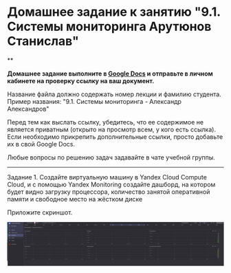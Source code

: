 

# Домашнее задание к занятию "9.1. Системы мониторинга Арутюнов Станислав"

**

**Домашнее задание выполните в [Google Docs](https://docs.google.com/) и отправьте в личном кабинете на проверку ссылку на ваш документ.** 

Название файла должно содержать номер лекции и фамилию студента. Пример названия: "9.1. Системы мониторинга - Александр Александров"

Перед тем как выслать ссылку, убедитесь, что ее содержимое не является приватным (открыто на просмотр всем, у кого есть ссылка). Если необходимо прикрепить дополнительные ссылки, просто добавьте их в свой Google Docs.

Любые вопросы по решению задач задавайте в чате учебной группы.

 ---
 
Задание 1.
Создайте виртуальную машину в Yandex Cloud Compute Cloud, и с помощью Yandex Monitoring создайте дашборд, на котором будет видно загрузку процессора, количество занятой оперативной памяти и свободное место на жёстком диске

Приложите скриншот.

![alt text](https://github.com/stanislavarutyunov/srlb-homework/blob/main/monitoring.png)

